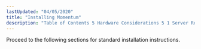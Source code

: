 ```yaml
---
lastUpdated: "04/05/2020"
title: "Installing Momentum"
description: "Table of Contents 5 Hardware Considerations 5 1 Server Roles 5 2 Configuration Options 5 3 Hardware Scaling Approach 5 4 Environmental Considerations 5 5 Hardware Deployment Configuration 5 6 Production Environment Configurations 5 7 Additional Configuration Notes 6 Before You Begin 6 1 Momentum License 6 2 Operating System..."
---
```


Proceed to the following sections for standard installation instructions. 
